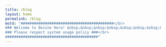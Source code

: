 ```yaml
---
title: /blog
layout: home
permalink: /blog
motd: "##########################################</br>
### Welcome to Bovine Hero! &nbsp;&nbsp;&nbsp;&nbsp;&nbsp;&nbsp;&nbsp;&nbsp;&nbsp;&nbsp;&nbsp;###</br>
### Please respect system usage policy ###</br>
##########################################"
---
```


